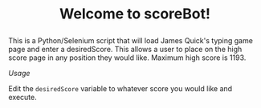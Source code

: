 # <p align="center">Welcome to scoreBot!</p>

This is a Python/Selenium script that will load James Quick's typing game page and enter a desiredScore. This allows a user to place on the high score page in any position they would like. Maximum high score is 1193. 

*Usage* 

Edit the `desiredScore` variable to whatever score you would like and execute. 



